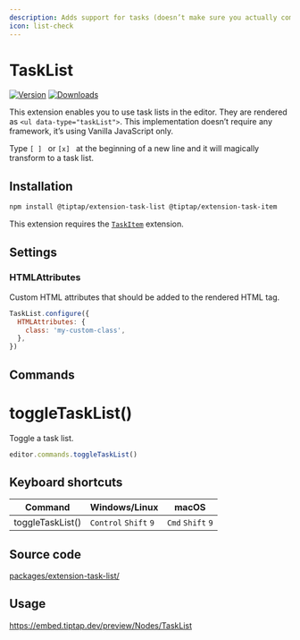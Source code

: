 ```yaml
---
description: Adds support for tasks (doesn’t make sure you actually complete them though).
icon: list-check
---
```


# TaskList
[![Version](https://img.shields.io/npm/v/@tiptap/extension-task-list.svg?label=version)](https://www.npmjs.com/package/@tiptap/extension-task-list)
[![Downloads](https://img.shields.io/npm/dm/@tiptap/extension-task-list.svg)](https://npmcharts.com/compare/@tiptap/extension-task-list?minimal=true)

This extension enables you to use task lists in the editor. They are rendered as `<ul data-type="taskList">`. This implementation doesn’t require any framework, it’s using Vanilla JavaScript only.

Type <code>[ ]&nbsp;</code> or <code>[x]&nbsp;</code> at the beginning of a new line and it will magically transform to a task list.

## Installation
```bash
npm install @tiptap/extension-task-list @tiptap/extension-task-item
```

This extension requires the [`TaskItem`](/api/nodes/task-item) extension.

## Settings

### HTMLAttributes
Custom HTML attributes that should be added to the rendered HTML tag.

```js
TaskList.configure({
  HTMLAttributes: {
    class: 'my-custom-class',
  },
})
```

## Commands

# toggleTaskList()
Toggle a task list.

```js
editor.commands.toggleTaskList()
```

## Keyboard shortcuts
| Command          | Windows/Linux                   | macOS                       |
| ---------------- | ------------------------------- | --------------------------- |
| toggleTaskList() | `Control`&nbsp;`Shift`&nbsp;`9` | `Cmd`&nbsp;`Shift`&nbsp;`9` |

## Source code
[packages/extension-task-list/](https://github.com/ueberdosis/tiptap/blob/main/packages/extension-task-list/)

## Usage
https://embed.tiptap.dev/preview/Nodes/TaskList
